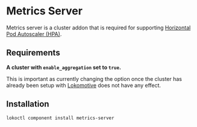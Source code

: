 # Metrics Server

Metrics server is a cluster addon that is required for supporting [Horizontal Pod Autoscaler (HPA)](https://kubernetes.io/docs/tasks/run-application/horizontal-pod-autoscale/).

## Requirements

**A cluster with `enable_aggregation` set to `true`.**

This is important as currently changing the option once the cluster has already been setup with [Lokomotive](https://github.com/kinvolk/lokomotive-kubernetes) does not have any effect.

## Installation

```bash
lokoctl component install metrics-server
```
